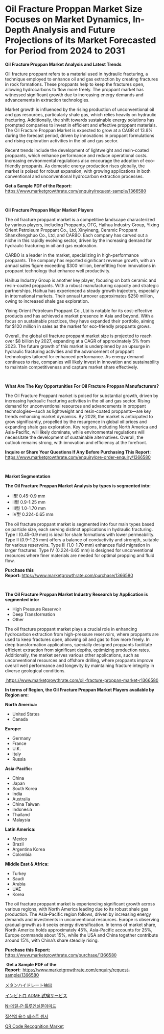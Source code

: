 <p><h1>Oil Fracture Proppan Market Size Focuses on Market Dynamics, In-Depth Analysis and Future Projections of its Market Forecasted for Period from 2024 to 2031</h1></p><p><strong>Oil Fracture Proppan Market Analysis and Latest Trends</strong></p>
<p><p>Oil fracture proppant refers to a material used in hydraulic fracturing, a technique employed to enhance oil and gas extraction by creating fractures in rock formations. These proppants help to keep the fractures open, allowing hydrocarbons to flow more freely. The proppant market has witnessed significant growth due to increasing energy demands and advancements in extraction technologies.</p><p>Market growth is influenced by the rising production of unconventional oil and gas resources, particularly shale gas, which relies heavily on hydraulic fracturing. Additionally, the shift towards sustainable energy solutions has prompted companies to invest in efficient and effective proppant materials. The Oil Fracture Proppan Market is expected to grow at a CAGR of 13.6% during the forecast period, driven by innovations in proppant formulations and rising exploration activities in the oil and gas sector.</p><p>Recent trends include the development of lightweight and resin-coated proppants, which enhance performance and reduce operational costs. Increasing environmental regulations also encourage the adoption of eco-friendly proppants. As domestic energy production rises globally, the market is poised for robust expansion, with growing applications in both conventional and unconventional hydrocarbon extraction processes.</p></p>
<p><strong>Get a Sample PDF of the Report:&nbsp;</strong> <a href="https://www.marketgrowthrate.com/enquiry/request-sample/1366580">https://www.marketgrowthrate.com/enquiry/request-sample/1366580</a></p>
<p>&nbsp;</p>
<p><strong>Oil Fracture Proppan Major Market Players</strong></p>
<p><p>The oil fracture proppant market is a competitive landscape characterized by various players, including Proppants, OTG, Haihua Industry Group, Yixing Orient Petroleum Proppant Co., Ltd, Xinyineng, Ceramic Proppant Shanxifengshuo Co., Ltd, and CARBO. Each company has carved out a niche in this rapidly evolving sector, driven by the increasing demand for hydraulic fracturing in oil and gas exploration.</p><p>CARBO is a leader in the market, specializing in high-performance proppants. The company has reported significant revenue growth, with an annual sales figure exceeding $300 million, benefitting from innovations in proppant technology that enhance well productivity.</p><p>Haihua Industry Group is another key player, focusing on both ceramic and resin-coated proppants. With a robust manufacturing capacity and strategic partnerships, Haihua has experienced a steady growth trajectory, especially in international markets. Their annual turnover approximates $250 million, owing to increased shale gas exploration.</p><p>Yixing Orient Petroleum Proppant Co., Ltd is notable for its cost-effective products and has achieved a market presence in Asia and beyond. With a focus on sustainable practices, they have expanded their portfolio, aiming for $100 million in sales as the market for eco-friendly proppants grows.</p><p>Overall, the global oil fracture proppant market size is projected to reach over $8 billion by 2027, expanding at a CAGR of approximately 5% from 2023. The future growth of this market is underpinned by an upsurge in hydraulic fracturing activities and the advancement of proppant technologies tailored for enhanced performance. As energy demand continues to rise, companies will likely invest in innovation and sustainability to maintain competitiveness and capture market share effectively.</p></p>
<p>&nbsp;</p>
<p><strong>What Are The Key Opportunities For Oil Fracture Proppan Manufacturers?</strong></p>
<p><p>The Oil Fracture Proppant market is poised for substantial growth, driven by increasing hydraulic fracturing activities in the oil and gas sector. Rising demand for unconventional resources and advancements in proppant technologies—such as lightweight and resin-coated proppants—are key trends enhancing market dynamics. By 2028, the market is anticipated to grow significantly, propelled by the resurgence in global oil prices and expanding shale gas exploration. Key regions, including North America and Asia-Pacific, will likely dominate, while environmental regulations will necessitate the development of sustainable alternatives. Overall, the outlook remains strong, with innovation and efficiency at the forefront.</p></p>
<p><strong>Inquire or Share Your Questions If Any Before Purchasing This Report:</strong> <a href="https://www.marketgrowthrate.com/enquiry/pre-order-enquiry/1366580">https://www.marketgrowthrate.com/enquiry/pre-order-enquiry/1366580</a></p>
<p>&nbsp;</p>
<p><strong>Market Segmentation</strong></p>
<p><strong>The Oil Fracture Proppan Market Analysis by types is segmented into:</strong></p>
<p><ul><li>Ⅰ型 0.45-0.9 mm</li><li>Ⅱ型 0.9-1.25 mm</li><li>Ⅲ型 1.0-1.70 mm</li><li>Ⅳ型 0.224-0.65 mm</li></ul></p>
<p><p>The oil fracture proppant market is segmented into four main types based on particle size, each serving distinct applications in hydraulic fracturing. Type I (0.45-0.9 mm) is ideal for shale formations with lower permeability. Type II (0.9-1.25 mm) offers a balance of conductivity and strength, suitable for various reservoirs. Type III (1.0-1.70 mm) enhances fluid migration in larger fractures. Type IV (0.224-0.65 mm) is designed for unconventional resources where finer materials are needed for optimal propping and fluid flow.</p></p>
<p><strong>Purchase this Report:&nbsp;</strong><a href="https://www.marketgrowthrate.com/purchase/1366580">https://www.marketgrowthrate.com/purchase/1366580</a></p>
<p>&nbsp;</p>
<p><strong>The Oil Fracture Proppan Market Industry Research by Application is segmented into:</strong></p>
<p><ul><li>High Pressure Reservoir</li><li>Deep Transformation</li><li>Other</li></ul></p>
<p><p>The oil fracture proppant market plays a crucial role in enhancing hydrocarbon extraction from high-pressure reservoirs, where proppants are used to keep fractures open, allowing oil and gas to flow more freely. In deep transformation applications, specially designed proppants facilitate efficient extraction from significant depths, optimizing production rates. Additionally, the market serves various other applications, such as unconventional resources and offshore drilling, where proppants improve overall well performance and longevity by maintaining fracture integrity in diverse geological conditions.</p></p>
<p><a href="https://www.marketgrowthrate.com/oil-fracture-proppan-market-r1366580">&nbsp;https://www.marketgrowthrate.com/oil-fracture-proppan-market-r1366580</a></p>
<p><strong>In terms of Region, the Oil Fracture Proppan Market Players available by Region are:</strong></p>
<p>
    <p> <strong> North America: </strong>
        <ul>
            <li>United States</li>
            <li>Canada</li>
        </ul>
        </p> 
    <p> <strong> Europe: </strong>
        <ul>
            <li>Germany</li>
            <li>France</li>
            <li>U.K.</li>
            <li>Italy</li>
            <li>Russia</li>
        </ul>
        </p> 
    <p> <strong> Asia-Pacific: </strong>
        <ul>
            <li>China</li>
            <li>Japan</li>
            <li>South Korea</li>
            <li>India</li>
            <li>Australia</li>
            <li>China Taiwan</li>
            <li>Indonesia</li>
            <li>Thailand</li>
            <li>Malaysia</li>
        </ul>
        </p> 
    <p> <strong> Latin America: </strong>
        <ul>
            <li>Mexico</li>
            <li>Brazil</li>
            <li>Argentina Korea</li>
            <li>Colombia</li>
        </ul>
        </p> 
    <p> <strong> Middle East & Africa: </strong>
        <ul>
            <li>Turkey</li>
            <li>Saudi</li>
            <li>Arabia</li>
            <li>UAE</li>
            <li>Korea</li>
        </ul>
    </p>
    </p>
<p><p>The oil fracture proppant market is experiencing significant growth across various regions, with North America leading due to its robust shale gas production. The Asia-Pacific region follows, driven by increasing energy demands and investments in unconventional resources. Europe is observing gradual growth as it seeks energy diversification. In terms of market share, North America holds approximately 45%, Asia-Pacific accounts for 25%, Europe commands about 15%, while the USA and China together contribute around 15%, with China’s share steadily rising.</p></p>
<p><strong>Purchase this Report: </strong><a href="https://www.marketgrowthrate.com/purchase/1366580">https://www.marketgrowthrate.com/purchase/1366580</a></p>
<p>&nbsp;<strong>Get a Sample PDF of the Report:&nbsp;&nbsp;</strong><a href="https://www.marketgrowthrate.com/enquiry/request-sample/1366580">https://www.marketgrowthrate.com/enquiry/request-sample/1366580</a></p>
<p><strong></strong></p>
<p><p><a href="https://medium.com/@mayeuwjvassey/%E3%83%A1%E3%82%BF%E3%83%B3%E3%83%8F%E3%82%A4%E3%83%89%E3%83%AC%E3%83%BC%E3%83%88%E6%8E%A1%E6%8E%98%E5%B8%82%E5%A0%B4-%E3%82%B0%E3%83%AD%E3%83%BC%E3%83%90%E3%83%AB%E3%81%8A%E3%82%88%E3%81%B3%E5%9C%B0%E5%9F%9F%E5%88%86%E6%9E%90-%E5%9C%B0%E5%9F%9F-%E5%9B%BD%E5%88%A5%E5%88%86%E6%9E%90-%E7%AB%B6%E4%BA%89%E7%92%B0%E5%A2%83%E3%81%AB%E7%84%A6%E7%82%B9%E3%82%92%E5%BD%93%E3%81%A6%E3%81%9F%E5%88%86%E6%9E%90%E3%81%A8%E4%BA%88%E6%B8%AC-2024%E5%B9%B4%E3%81%8B%E3%82%892031%E5%B9%B4%E3%81%BE%E3%81%A7-4510be962c3d?postPublishedType=repub">メタンハイドレート抽出</a></p><p><a href="https://medium.com/@cloydabbott2023/%E3%82%A4%E3%83%B3%E3%83%93%E3%83%88%E3%83%ADadme%E3%83%86%E3%82%B9%E3%83%88%E3%82%B5%E3%83%BC%E3%83%93%E3%82%B9%E5%B8%82%E5%A0%B4%E3%81%AE%E3%83%80%E3%82%A4%E3%83%8A%E3%83%9F%E3%82%AF%E3%82%B9%E3%82%92%E6%8E%A2%E3%82%8B-2024%E5%B9%B4%E3%81%8B%E3%82%892031%E5%B9%B4%E3%81%BE%E3%81%A7%E3%81%AE%E3%82%A4%E3%83%B3%E3%83%93%E3%83%88%E3%83%ADadme%E3%83%86%E3%82%B9%E3%83%88%E3%82%B5%E3%83%BC%E3%83%93%E3%82%B9%E5%B8%82%E5%A0%B4%E3%81%AB%E3%81%8A%E3%81%91%E3%82%8B%E5%8F%8E%E7%9B%8A%E5%88%86%E6%9E%90%E3%81%A8%E6%88%90%E9%95%B7%E4%BA%88%E6%B8%AC-d6e51fa42b1e?postPublishedType=repub">インビトロ ADME 試験サービス</a></p><p><a href="https://medium.com/@lulukerluke_76335/n-%EB%A9%94%ED%8B%B8-p-%ED%86%A8%EB%A3%A8%EC%97%94%EC%84%A4%ED%8F%B0%EC%95%84%EB%A7%88%EC%9D%B4%EB%93%9C-%EC%8B%9C%EC%9E%A5-%EA%B8%80%EB%A1%9C%EB%B2%8C-%EC%8B%9C%EC%9E%A5-%ED%86%B5%EC%B0%B0%EB%A0%A5-%EB%B0%8F-%EC%A7%80%EC%97%AD-%EB%B6%84%EC%84%9D-2024-2031-3439c9f26db6?postPublishedType=repub">N-메틸-P-톨루엔설폰아미드</a></p><p><a href="https://medium.com/@lulukerluke_76335/%EC%A7%80%EC%97%AD-%EB%B0%8F-%EA%B8%80%EB%A1%9C%EB%B2%8C-%ED%8A%B8%EB%A0%8C%EB%93%9C%EA%B0%80-2024%EB%85%84%EB%B6%80%ED%84%B0-2031%EB%85%84%EA%B9%8C%EC%A7%80-%EC%A7%88%EC%82%B0%EC%97%BC-%EC%88%98%EC%A7%88-%ED%85%8C%EC%8A%A4%ED%8A%B8-%EC%84%BC%EC%84%9C-%EC%8B%9C%EC%9E%A5%EC%97%90-%EC%96%B4%EB%96%A4-%EC%98%81%ED%96%A5%EC%9D%84-%EB%AF%B8%EC%B9%98%EA%B3%A0-%EC%9E%88%EC%8A%B5%EB%8B%88%EA%B9%8C-98eae92008a7">질산염 용수 테스트 센서</a></p><p><a href="https://github.com/ChiragRP21/Market-Research-Report-List-6/blob/main/qr-code-recognition-market.md">QR Code Recognition Market</a></p></p>